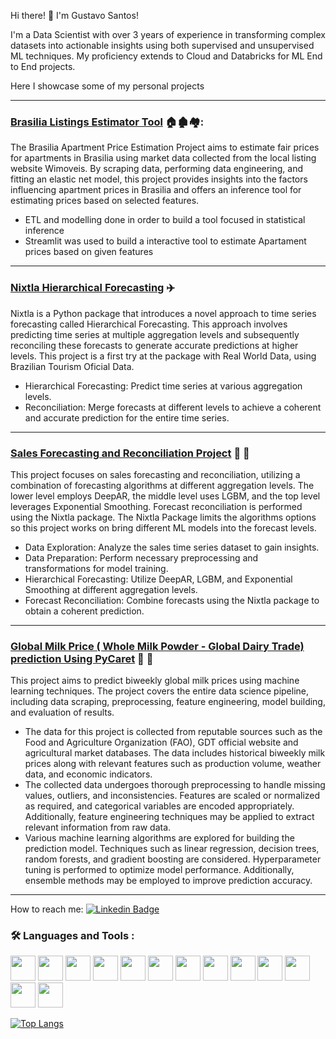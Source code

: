 

Hi there! 👋 I'm Gustavo Santos!

I'm a Data Scientist with over 3 years of experience in transforming complex datasets into actionable insights using both supervised and unsupervised ML techniques. My proficiency extends to Cloud and Databricks for ML End to End projects.

Here I showcase some of my personal projects

---

### [Brasilia Listings Estimator Tool](https://github.com/gustavomfsantos/Wimoveis_project.git) 🏠🏚️🏘️:
The Brasilia Apartment Price Estimation Project aims to estimate fair prices for apartments in Brasilia using market data collected from the local listing website Wimoveis. By scraping data, performing data engineering, and fitting an elastic net model, this project provides insights into the factors influencing apartment prices in Brasilia and offers an inference tool for estimating prices based on selected features.
  - ETL and modelling done in order to build a tool focused in statistical inference
  - Streamlit was used to build a interactive tool to estimate Apartament prices based on given features

---

### [Nixtla Hierarchical Forecasting](https://github.com/gustavomfsantos/hierarchical_forecast.git) :airplane:
Nixtla is a Python package that introduces a novel approach to time series forecasting called Hierarchical Forecasting. This approach involves predicting time series at multiple aggregation levels and subsequently reconciling these forecasts to generate accurate predictions at higher levels. This project is a first try at the package with Real World Data, using Brazilian Tourism Oficial Data.
  - Hierarchical Forecasting: Predict time series at various aggregation levels.
  - Reconciliation: Merge forecasts at different levels to achieve a coherent and accurate prediction for the entire time series.

---

### [Sales Forecasting and Reconciliation Project](https://github.com/gustavomfsantos/Template_Time_Series.git) :arrow_down_small: :arrow_up_small:
This project focuses on sales forecasting and reconciliation, utilizing a combination of forecasting algorithms at different aggregation levels. The lower level employs DeepAR, the middle level uses LGBM, and the top level leverages Exponential Smoothing. Forecast reconciliation is performed using the Nixtla package. The Nixtla Package limits the algorithms options so this project works on bring different ML models into the forecast levels.
  - Data Exploration: Analyze the sales time series dataset to gain insights.
  - Data Preparation: Perform necessary preprocessing and transformations for model training.
  - Hierarchical Forecasting: Utilize DeepAR, LGBM, and Exponential Smoothing at different aggregation levels.
  - Forecast Reconciliation: Combine forecasts using the Nixtla package to obtain a coherent prediction.

---

### [Global Milk Price ( Whole Milk Powder - Global Dairy Trade) prediction Using PyCaret](https://github.com/gustavomfsantos/Global_Milk_Price.git) 🐄 🥛
This project aims to predict biweekly global milk prices using machine learning techniques. The project covers the entire data science pipeline, including data scraping, preprocessing, feature engineering, model building, and evaluation of results.
  - The data for this project is collected from reputable sources such as the Food and Agriculture Organization (FAO), GDT official website and agricultural market databases. The data includes historical biweekly milk prices along with relevant features such as production volume, weather data, and economic indicators.
  - The collected data undergoes thorough preprocessing to handle missing values, outliers, and inconsistencies. Features are scaled or normalized as required, and categorical variables are encoded appropriately. Additionally, feature engineering techniques may be applied to extract relevant information from raw data.
  - Various machine learning algorithms are explored for building the prediction model. Techniques such as linear regression, decision trees, random forests, and gradient boosting are considered. Hyperparameter tuning is performed to optimize model performance. Additionally, ensemble methods may be employed to improve prediction accuracy.


---

 How to reach me: [![Linkedin Badge](https://img.shields.io/badge/-gus-blue?style=flat&logo=Linkedin&logoColor=white)](https://www.linkedin.com/in/gustavo-santos-datainsights/)











 ### :hammer_and_wrench: Languages and Tools :

<img src="https://cdn.jsdelivr.net/gh/devicons/devicon/icons/python/python-original-wordmark.svg"  width="40" height="40" /> <img src="https://cdn.jsdelivr.net/gh/devicons/devicon/icons/git/git-original-wordmark.svg"  width="40" height="40" /> <img src="https://cdn.jsdelivr.net/gh/devicons/devicon/icons/googlecloud/googlecloud-original-wordmark.svg"  width="40" height="40" /> <img src="https://cdn.jsdelivr.net/gh/devicons/devicon/icons/jupyter/jupyter-original-wordmark.svg" width="40" height="40"  /> <img src="https://cdn.jsdelivr.net/gh/devicons/devicon/icons/linux/linux-original.svg" width="40" height="40"  /> <img src="https://cdn.jsdelivr.net/gh/devicons/devicon/icons/mysql/mysql-original-wordmark.svg" width="40" height="40"  /> <img src="https://cdn.jsdelivr.net/gh/devicons/devicon/icons/postgresql/postgresql-original-wordmark.svg" width="40" height="40"  /> <img src="https://cdn.jsdelivr.net/gh/devicons/devicon/icons/numpy/numpy-original-wordmark.svg" width="40" height="40"  /> <img src="https://cdn.jsdelivr.net/gh/devicons/devicon/icons/selenium/selenium-original.svg" width="40" height="40"  /> <img src="https://cdn.jsdelivr.net/gh/devicons/devicon/icons/tensorflow/tensorflow-original-wordmark.svg"  width="40" height="40" /> <img src="https://cdn.jsdelivr.net/gh/devicons/devicon/icons/pytorch/pytorch-plain-wordmark.svg" width="40" height="40"  /> <img src="https://cdn.jsdelivr.net/gh/devicons/devicon/icons/docker/docker-plain.svg" width="40" height="40" />  <img src="https://cdn.jsdelivr.net/gh/devicons/devicon/icons/amazonwebservices/amazonwebservices-plain-wordmark.svg" width="40" height="40" />
          
          
          
          
          
[![Top Langs](https://github-readme-stats.vercel.app/api/top-langs/?username=gustavomfsantos)](https://github.com/gustavomfsantos/github-readme-stats)


